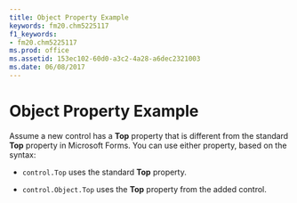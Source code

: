 ```yaml
---
title: Object Property Example
keywords: fm20.chm5225117
f1_keywords:
- fm20.chm5225117
ms.prod: office
ms.assetid: 153ec102-60d0-a3c2-4a28-a6dec2321003
ms.date: 06/08/2017
---
```



# Object Property Example

Assume a new control has a **Top** property that is different from the standard **Top** property in Microsoft Forms. You can use either property, based on the syntax:



-  `control.Top` uses the standard **Top** property.
    
-  `control.Object.Top` uses the **Top** property from the added control.
    


